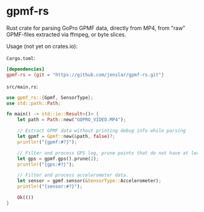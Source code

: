 # gpmf-rs

Rust crate for parsing GoPro GPMF data, directly from MP4, from "raw" GPMF-files extracted via ffmpeg, or byte slices.

Usage (not yet on crates.io):

`Cargo.toml`:
```toml
[dependencies]
gpmf-rs = {git = "https://github.com/jenslar/gpmf-rs.git"}
```

`src/main.rs`:
```rs
use gpmf_rs::{Gpmf, SensorType};
use std::path::Path;

fn main() -> std::io::Result<()> {
    let path = Path::new("GOPRO_VIDEO.MP4");

    // Extract GPMF data without printing debug info while parsing
    let gpmf = Gpmf::new(&path, false)?;
    println!("{gpmf:#?}");

    // Filter and process GPS log, prune points that do not have at least a 2D fix
    let gps = gpmf.gps().prune(2);
    println!("{gps:#?}");

    // Filter and process accelerometer data.
    let sensor = gpmf.sensor(&SensorType::Accelerometer);
    println!("{sensor:#?}");

    Ok(())
}
```